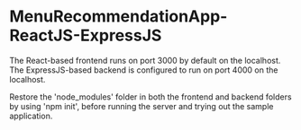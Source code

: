 # MenuRecommendationApp-ReactJS-ExpressJS

The React-based frontend runs on port 3000 by default on the localhost. The ExpressJS-based backend is configured to run on port 4000 on the localhost.

Restore the 'node_modules' folder in both the frontend and backend folders by using 'npm init', before running the server and trying out the sample application.
